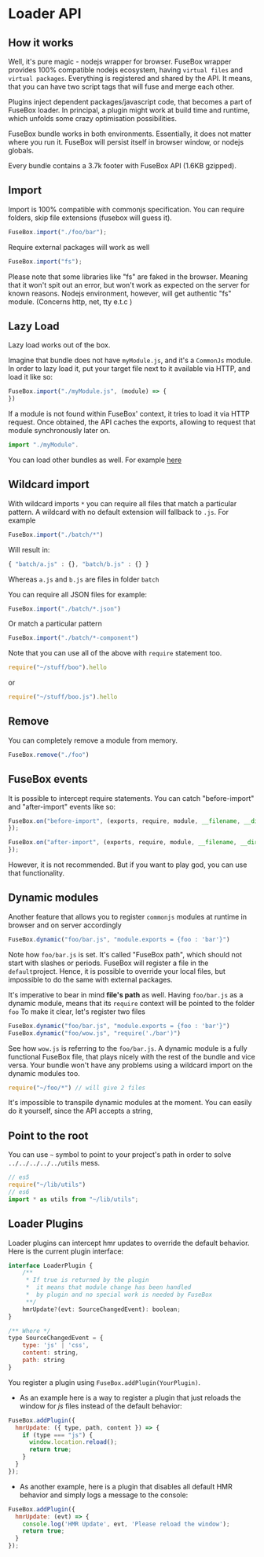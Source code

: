 # Loader API


## How it works

Well, it's pure magic - nodejs wrapper for browser. FuseBox wrapper provides 100% compatible nodejs ecosystem,  having `virtual files` and `virtual packages`. Everything is registered and shared by the API. It means, that you can have two script tags that will fuse and merge each other.

Plugins inject dependent packages/javascript code, that becomes a part of FuseBox loader. In principal, a plugin might work at build time and runtime, which unfolds some crazy optimisation possibilities. 

FuseBox bundle works in both environments. Essentially, it does not matter where you run it. FuseBox will persist itself in browser window, or nodejs globals.

Every bundle contains a 3.7k footer with FuseBox API (1.6KB gzipped).  

## Import
Import is 100% compatible with commonjs specification. You can require folders, skip file extensions (fusebox will guess it).
```js
FuseBox.import("./foo/bar");
```
Require external packages will work  as well

```js
FuseBox.import("fs");
```

Please note that some libraries like "fs" are faked in the browser. Meaning that it won't spit out an error, but won't work as expected on the server for known reasons.
Nodejs environment, however, will get authentic "fs" module. (Concerns http, net, tty e.t.c )


## Lazy Load

Lazy load works out of the box.

Imagine that bundle does not have `myModule.js`, and it's a `CommonJs` module. In order to lazy load it, put your target file next to it available via HTTP, and load it like so:

```js
FuseBox.import("./myModule.js", (module) => {
})
```

If a module is not found within FuseBox' context, it tries to load it via HTTP request. Once obtained, the API caches the exports, allowing to request that module synchronously later on.

```js
import "./myModule".
```

You can load other bundles as well. For example [here](#bundle-in-a-bundle) 

## Wildcard import
With wildcard imports `*` you can require all files that match a particular pattern. A wildcard with no default extension will fallback to `.js`.
For example

```js
FuseBox.import("./batch/*")
```

Will result in:

```js
{ "batch/a.js" : {}, "batch/b.js" : {} }
```

Whereas `a.js` and  `b.js` are files in folder `batch`

You can require all JSON files for example:

```js
FuseBox.import("./batch/*.json")
```

Or match a particular pattern

```js
FuseBox.import("./batch/*-component")
```

Note that you can use all of the above with `require` statement too.

```js
require("~/stuff/boo").hello
```

or

```js
require("~/stuff/boo.js").hello
```

## Remove
You can completely remove a module from memory. 

```js
FuseBox.remove("./foo")
```

## FuseBox events

It is possible to intercept require statements. You can catch "before-import" and "after-import" events like so:

```js
FuseBox.on("before-import", (exports, require, module, __filename, __dirname, pkg) => {                
});

FuseBox.on("after-import", (exports, require, module, __filename, __dirname, pkg) => {                
});
```

However, it is not recommended. But if you want to play god, you can use that functionality.

## Dynamic modules

Another feature that allows you to register `commonjs` modules at runtime in browser and on server accordingly

```js
FuseBox.dynamic("foo/bar.js", "module.exports = {foo : 'bar'}")
```

Note how `foo/bar.js` is set. It's called "FuseBox path", which should not start with slashes or periods. FuseBox will register a file in the `default`project. Hence, it is possible to override your local files, but impossible to do the same with external packages. 

It's imperative to bear in mind __file's path__ as well. Having `foo/bar.js` as a dynamic module, means that its `require` context will be pointed to the folder `foo`
To make it clear, let's register two files

```js
FuseBox.dynamic("foo/bar.js", "module.exports = {foo : 'bar'}")
FuseBox.dynamic("foo/wow.js", "require('./bar')")
```

See how `wow.js` is referring to the `foo/bar.js`. A dynamic module is a fully functional FuseBox file, that plays nicely with the rest of the bundle and vice versa. Your bundle won't have any problems using a wildcard import on the dynamic modules too.

```js
require("~/foo/*") // will give 2 files
```

It's impossible to transpile dynamic modules at the moment. You can easily do it yourself, since the API accepts a string, 

## Point to the root
You can use `~` symbol to point to your project's path in order to solve `../../../../../utils` mess.

```js
// es5
require("~/lib/utils")
// es6
import * as utils from "~/lib/utils";
```

## Loader Plugins
Loader plugins can intercept hmr updates to override the default behavior. Here is the current plugin interface: 

```js
interface LoaderPlugin {
    /** 
     * If true is returned by the plugin
     *  it means that module change has been handled
     *  by plugin and no special work is needed by FuseBox
     **/
    hmrUpdate?(evt: SourceChangedEvent): boolean;
}

/** Where */
type SourceChangedEvent = {
    type: 'js' | 'css',
    content: string,
    path: string
}
```

You register a plugin using `FuseBox.addPlugin(YourPlugin)`. 

* As an example here is a way to register a plugin that just reloads the window for *js* files instead of the default behavior:

```js
FuseBox.addPlugin({
  hmrUpdate: ({ type, path, content }) => {
    if (type === "js") {
      window.location.reload();
      return true;
    }
  }
});
```

* As another example, here is a plugin that disables all default HMR behavior and simply logs a message to the console:

```js
FuseBox.addPlugin({
  hmrUpdate: (evt) => {
    console.log('HMR Update', evt, 'Please reload the window');
    return true;
  }
});
```
